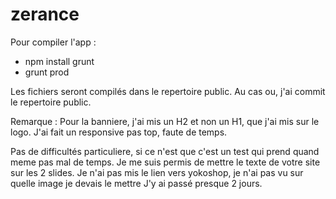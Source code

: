 # zerance

Pour compiler l'app :
- npm install grunt
- grunt prod

Les fichiers seront compilés dans le repertoire public.
Au cas ou, j'ai commit le repertoire public.

Remarque :
Pour la banniere, j'ai mis un H2 et non un H1, que j'ai mis sur le logo.
J'ai fait un responsive pas top, faute de temps.

Pas de difficultés particuliere, si ce n'est que c'est un test qui prend quand meme pas mal de temps.
Je me suis permis de mettre le texte de votre site sur les 2 slides.
Je n'ai pas mis le lien vers yokoshop, je n'ai pas vu sur quelle image je devais le mettre
J'y ai passé presque 2 jours.